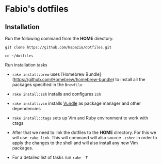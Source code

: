 # Fabio's dotfiles

## Installation

Run the following command from the **HOME** directory:

`git clone https://github.com/hspazio/dotfiles.git` 

`cd ~/dotfiles`

Run installation tasks

* `rake install:brew` uses [Homebrew Bundle] (https://github.com/Homebrew/homebrew-bundle) to install all the packages specified in the `Brewfile`
* `rake install:zsh` installs and configures `zsh`
* `rake install:vim` installs [Vundle](https://github.com/VundleVim/Vundle.vim) as package manager and other dependencies
* `rake install:ctags` sets up Vim and Ruby environment to work with ctags
* After that we need to link the dotfiles to the **HOME** directory. For this we will use:
`rake link`. This will command will also source `.zshrc` in order to apply the changes to the shell and will also install any new Vim packages.

* For a detailed list of tasks run `rake -T`
